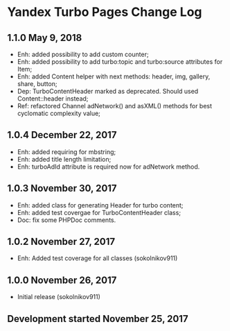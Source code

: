 Yandex Turbo Pages Change Log
=============================

1.1.0 May 9, 2018
--------------------
* Enh: added possibility to add custom counter;
* Enh: added possibility to add turbo:topic and turbo:source attributes for Item;
* Enh: added Content helper with next methods: header, img, gallery, share, button;
* Dep: TurboContentHeader marked as deprecated. Should used Content::header instead;
* Ref: refactored Channel adNetwork() and asXML() methods for best cyclomatic complexity value;

1.0.4 December 22, 2017
--------------------
* Enh: added requiring for mbstring;
* Enh: added title length limitation;
* Enh: turboAdId attribute is required now for adNetwork method.

1.0.3 November 30, 2017
--------------------
* Enh: added class for generating Header for turbo content;
* Enh: added test covergae for TurboContentHeader class;
* Doc: fix some PHPDoc comments.

1.0.2 November 27, 2017
-------------------
* Enh: Added test coverage for all classes (sokolnikov911)

1.0.0 November 26, 2017
--------------------
* Initial release (sokolnikov911)

Development started November 25, 2017
----------------------------------